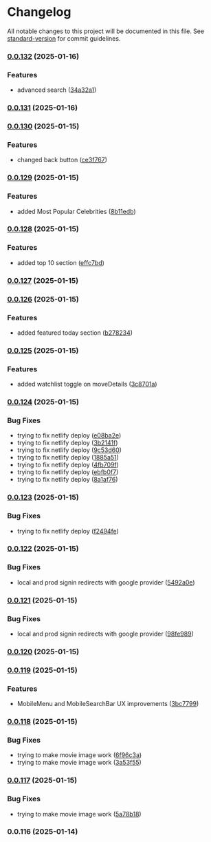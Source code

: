 # Changelog

All notable changes to this project will be documented in this file. See [standard-version](https://github.com/conventional-changelog/standard-version) for commit guidelines.

### [0.0.132](https://github.com/your-username/watchhub/compare/v0.0.131...v0.0.132) (2025-01-16)


### Features

* advanced search ([34a32a1](https://github.com/your-username/watchhub/commit/34a32a1e4c1139ff584f08ab115dd2419a61c0ce))

### [0.0.131](https://github.com/your-username/watchhub/compare/v0.0.130...v0.0.131) (2025-01-16)

### [0.0.130](https://github.com/your-username/watchhub/compare/v0.0.129...v0.0.130) (2025-01-15)


### Features

* changed back button ([ce3f767](https://github.com/your-username/watchhub/commit/ce3f767ad0479e289c3635e16cddaf4320a1c4e6))

### [0.0.129](https://github.com/your-username/watchhub/compare/v0.0.128...v0.0.129) (2025-01-15)


### Features

* added Most Popular Celebrities ([8b11edb](https://github.com/your-username/watchhub/commit/8b11edb368752a7737efc656f58fedf812d8d51a))

### [0.0.128](https://github.com/your-username/watchhub/compare/v0.0.127...v0.0.128) (2025-01-15)


### Features

* added top 10 section ([effc7bd](https://github.com/your-username/watchhub/commit/effc7bdacca5787d06e44a8921202c996e53b1fc))

### [0.0.127](https://github.com/your-username/watchhub/compare/v0.0.126...v0.0.127) (2025-01-15)

### [0.0.126](https://github.com/your-username/watchhub/compare/v0.0.125...v0.0.126) (2025-01-15)


### Features

* added featured today section ([b278234](https://github.com/your-username/watchhub/commit/b2782347a354740b317f0bb583afa45d6c96f679))

### [0.0.125](https://github.com/your-username/watchhub/compare/v0.0.124...v0.0.125) (2025-01-15)


### Features

* added watchlist toggle on moveDetails ([3c8701a](https://github.com/your-username/watchhub/commit/3c8701a59ad8243e74c482a38082ac87bec9d95e))

### [0.0.124](https://github.com/your-username/watchhub/compare/v0.0.123...v0.0.124) (2025-01-15)


### Bug Fixes

* trying to fix netlify deploy ([e08ba2e](https://github.com/your-username/watchhub/commit/e08ba2e194d8c4c4a12eb3c8a3279e0b101dabd1))
* trying to fix netlify deploy ([3b2141f](https://github.com/your-username/watchhub/commit/3b2141ffb66292d7da17c373e590970ef6b68721))
* trying to fix netlify deploy ([9c53d60](https://github.com/your-username/watchhub/commit/9c53d60534f70d2464dbf9067798dc7417bb21ea))
* trying to fix netlify deploy ([1885a51](https://github.com/your-username/watchhub/commit/1885a51a11d1387fe0927c6da55fcd0ce8f072b0))
* trying to fix netlify deploy ([4fb709f](https://github.com/your-username/watchhub/commit/4fb709f42ba06e4ddd97819245bf1a4e1dc948b0))
* trying to fix netlify deploy ([ebfb0f7](https://github.com/your-username/watchhub/commit/ebfb0f73395732210679be21c56d728e32c86615))
* trying to fix netlify deploy ([8a1af76](https://github.com/your-username/watchhub/commit/8a1af76920fec028ceee7093cd69208c39f56995))

### [0.0.123](https://github.com/your-username/watchhub/compare/v0.0.122...v0.0.123) (2025-01-15)


### Bug Fixes

* trying to fix netlify deploy ([f2494fe](https://github.com/your-username/watchhub/commit/f2494fe12a2e2f021d3190e4b0bb88d34b3dd9f1))

### [0.0.122](https://github.com/your-username/watchhub/compare/v0.0.121...v0.0.122) (2025-01-15)


### Bug Fixes

* local and prod signin redirects with google provider ([5492a0e](https://github.com/your-username/watchhub/commit/5492a0e2c825d112d2e87f0ce63dcc0d745a3138))

### [0.0.121](https://github.com/your-username/watchhub/compare/v0.0.120...v0.0.121) (2025-01-15)


### Bug Fixes

* local and prod signin redirects with google provider ([98fe989](https://github.com/your-username/watchhub/commit/98fe98970ebc34279677b9cfba76ef1f4c66ac45))

### [0.0.120](https://github.com/your-username/watchhub/compare/v0.0.119...v0.0.120) (2025-01-15)

### [0.0.119](https://github.com/your-username/watchhub/compare/v0.0.118...v0.0.119) (2025-01-15)


### Features

* MobileMenu and MobileSearchBar UX improvements ([3bc7799](https://github.com/your-username/watchhub/commit/3bc77993b5a5a9d4aae03e44a9b8b52fea45d3ff))

### [0.0.118](https://github.com/your-username/watchhub/compare/v0.0.117...v0.0.118) (2025-01-15)


### Bug Fixes

* trying to make movie image work ([6f96c3a](https://github.com/your-username/watchhub/commit/6f96c3ae05a753d4b46373a4eb187f85821ffae2))
* trying to make movie image work ([3a53f55](https://github.com/your-username/watchhub/commit/3a53f55a44a8603818ee46c2612db8eccb60cff6))

### [0.0.117](https://github.com/your-username/watchhub/compare/v0.0.116...v0.0.117) (2025-01-15)


### Bug Fixes

* trying to make movie image work ([5a78b18](https://github.com/your-username/watchhub/commit/5a78b185fc0c69b6d76a7ed90f39eecc674d5402))

### 0.0.116 (2025-01-14)
